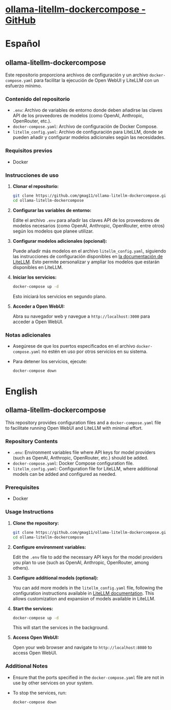 # [ollama-litellm-dockercompose - GitHub]()

# **Español**

## ollama-litellm-dockercompose

Este repositorio proporciona archivos de configuración y un archivo `docker-compose.yaml` para facilitar la ejecución de Open WebUI y LiteLLM con un esfuerzo mínimo.

### Contenido del repositorio

- `.env`: Archivo de variables de entorno donde deben añadirse las claves API de los proveedores de modelos (como OpenAI, Anthropic, OpenRouter, etc.).
- `docker-compose.yaml`: Archivo de configuración de Docker Compose.
- `litellm_config.yaml`: Archivo de configuración para LiteLLM, donde se pueden añadir y configurar modelos adicionales según las necesidades.

### Requisitos previos

- Docker

### Instrucciones de uso

1. **Clonar el repositorio:**

   ```bash
   git clone https://github.com/gmag11/ollama-litellm-dockercompose.git
   cd ollama-litellm-dockercompose
   ```

2. **Configurar las variables de entorno:**

   Edite el archivo `.env` para añadir las claves API de los proveedores de modelos necesarios (como OpenAI, Anthropic, OpenRouter, entre otros) según los modelos que planee utilizar.

3. **Configurar modelos adicionales (opcional):**

   Puede añadir más modelos en el archivo `litellm_config.yaml`, siguiendo las instrucciones de configuración disponibles en [la documentación de LiteLLM](https://docs.litellm.ai/docs/providers). Esto permite personalizar y ampliar los modelos que estarán disponibles en LiteLLM.

4. **Iniciar los servicios:**

   ```bash
   docker-compose up -d
   ```

   Esto iniciará los servicios en segundo plano.

5. **Acceder a Open WebUI:**

   Abra su navegador web y navegue a `http://localhost:3000` para acceder a Open WebUI.

### Notas adicionales

- Asegúrese de que los puertos especificados en el archivo `docker-compose.yaml` no estén en uso por otros servicios en su sistema.
- Para detener los servicios, ejecute:

  ```bash
  docker-compose down
  ```

# **English**

## ollama-litellm-dockercompose

This repository provides configuration files and a `docker-compose.yaml` file to facilitate running Open WebUI and LiteLLM with minimal effort.

### Repository Contents

- `.env`: Environment variables file where API keys for model providers (such as OpenAI, Anthropic, OpenRouter, etc.) should be added.
- `docker-compose.yaml`: Docker Compose configuration file.
- `litellm_config.yaml`: Configuration file for LiteLLM, where additional models can be added and configured as needed.

### Prerequisites

- Docker

### Usage Instructions

1. **Clone the repository:**

   ```bash
   git clone https://github.com/gmag11/ollama-litellm-dockercompose.git
   cd ollama-litellm-dockercompose
   ```

2. **Configure environment variables:**

   Edit the `.env` file to add the necessary API keys for the model providers you plan to use (such as OpenAI, Anthropic, OpenRouter, among others).

3. **Configure additional models (optional):**

   You can add more models in the `litellm_config.yaml` file, following the configuration instructions available in [LiteLLM documentation](https://docs.litellm.ai/docs/providers). This allows customization and expansion of models available in LiteLLM.

4. **Start the services:**

   ```bash
   docker-compose up -d
   ```

   This will start the services in the background.

5. **Access Open WebUI:**

   Open your web browser and navigate to `http://localhost:8080` to access Open WebUI.

### Additional Notes

- Ensure that the ports specified in the `docker-compose.yaml` file are not in use by other services on your system.
- To stop the services, run:

  ```bash
  docker-compose down
  ```
